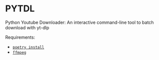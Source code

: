 # PYTDL
Python Youtube Downloader: An interactive command-line tool to batch download with yt-dlp

Requirements:
- [`poetry install`](https://python-poetry.org/)
- [`ffmpeg`](https://ffmpeg.org)
